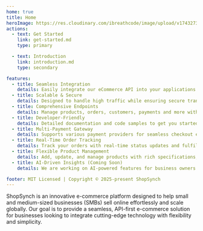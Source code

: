 ```yaml
---
home: true
title: Home
heroImage: https://res.cloudinary.com/ibreathcode/image/upload/v1743273889/shopsynch/ShopSync_logomark_blue_vj8uzh.png
actions:
  - text: Get Started
    link: get-started.md
    type: primary

  - text: Introduction
    link: introduction.md
    type: secondary

features:
  - title: Seamless Integration
    details: Easily integrate our eCommerce API into your applications with minimal setup.
  - title: Scalable & Secure
    details: Designed to handle high traffic while ensuring secure transactions.
  - title: Comprehensive Endpoints
    details: Manage products, orders, customers, payments and more with our extensive API.
  - title: Developer-Friendly
    details: Detailed documentation and code samples to get you started quickly.
  - title: Multi-Payment Gateway
    details: Supports various payment providers for seamless checkout experiences.
  - title: Real-Time Order Tracking
    details: Track your orders with real-time status updates and fulfillments.
  - title: Flexible Product Management
    details: Add, update, and manage products with rich specifications, pricing, and availability.
  - title: AI-Driven Insights (Coming Soon)
    details: We are working on AI-powered features for business owners to query the system and get quick insights into orders, payments, and other key metrics.

footer: MIT Licensed | Copyright © 2025-present ShopSynch
---
```


ShopSynch is an innovative e-commerce platform designed to help small and medium-sized businesses (SMBs) sell online effortlessly and scale globally. Our goal is to provide a seamless, API-first e-commerce solution for businesses looking to integrate cutting-edge technology with flexibility and simplicity.



